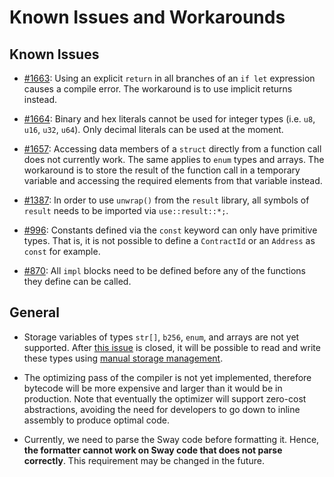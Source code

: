 # Known Issues and Workarounds

## Known Issues

* [#1663](https://github.com/FuelLabs/sway/issues/1663): Using an explicit `return` in all branches of an `if let` expression causes a compile error. The workaround is to use implicit returns instead.

* [#1664](https://github.com/FuelLabs/sway/issues/1664): Binary and hex literals cannot be used for integer types (i.e. `u8`, `u16`, `u32`, `u64`). Only decimal literals can be used at the moment.

* [#1657](https://github.com/FuelLabs/sway/issues/1657): Accessing data members of a `struct` directly from a function call does not currently work. The same applies to `enum` types and arrays. The workaround is to store the result of the function call in a temporary variable and accessing the required elements from that variable instead.

* [#1387](https://github.com/FuelLabs/sway/issues/1387): In order to use `unwrap()` from the `result` library, all symbols of `result` needs to be imported via `use::result::*;`.

* [#996](https://github.com/FuelLabs/sway/issues/996): Constants defined via the `const` keyword can only have primitive types. That is, it is not possible to define a `ContractId` or an `Address` as `const` for example.

* [#870](https://github.com/FuelLabs/sway/issues/870): All `impl` blocks need to be defined before any of the functions they define can be called.

## General

* Storage variables of types `str[]`, `b256`, `enum`, and arrays are not yet supported. After [this issue](https://github.com/FuelLabs/sway/issues/1229) is closed, it will be possible to read and write these types using [manual storage management](../blockchain-development/storage.md#manual-storage-management).

* The optimizing pass of the compiler is not yet implemented, therefore bytecode will be more expensive and larger than it would be in production. Note that eventually the optimizer will support zero-cost abstractions, avoiding the need for developers to go down to inline assembly to produce optimal code.

* Currently, we need to parse the Sway code before formatting it. Hence, **the formatter cannot work on Sway code that does not parse correctly**. This requirement may be changed in the future.
